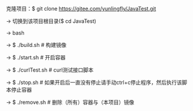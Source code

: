 克隆项目：$ git clone https://gitee.com/yunlingfly/JavaTest.git

-> 切换到该项目根目录($ cd JavaTest)

-> bash

-> $ ./build.sh     # 构建镜像

-> $ ./start.sh     # 开启容器

-> $ ./curlTest.sh  # curl测试接口脚本

-> $ ./stop.sh      # 如果开启后一直没有停止请手动ctrl+c停止程序，然后执行该脚本停止容器

-> $ ./remove.sh    # 删除（所有）容器与（本项目）镜像